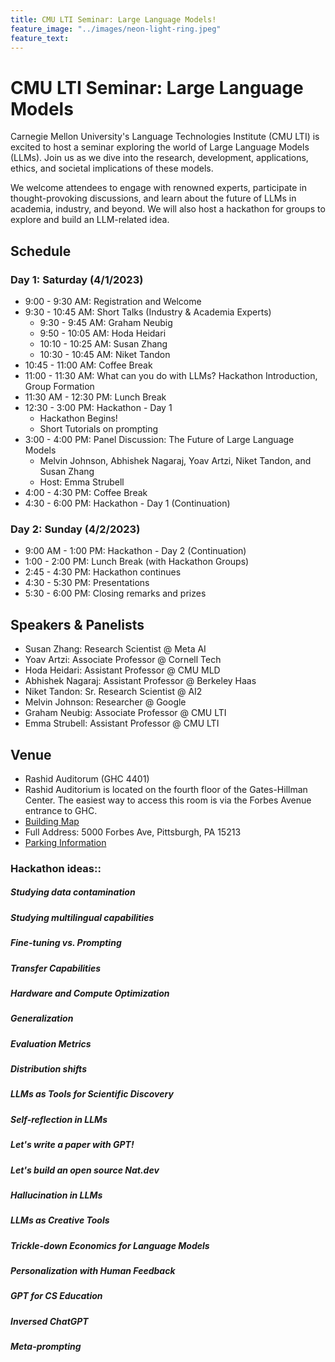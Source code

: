 ```yaml
---
title: CMU LTI Seminar: Large Language Models!
feature_image: "../images/neon-light-ring.jpeg"
feature_text: 
---
```


# CMU LTI Seminar: Large Language Models

Carnegie Mellon University's Language Technologies Institute (CMU LTI) is excited to host a seminar exploring the world of Large Language Models (LLMs). Join us as we dive into the research, development, applications, ethics, and societal implications of these models.

We welcome attendees to engage with renowned experts, participate in thought-provoking discussions, and learn about the future of LLMs in academia, industry, and beyond. We will also host a hackathon for groups to explore and build an LLM-related idea.

## Schedule

### Day 1: Saturday (4/1/2023)
- 9:00 - 9:30 AM: Registration and Welcome
- 9:30 - 10:45 AM: Short Talks (Industry & Academia Experts)
  - 9:30 - 9:45 AM: Graham Neubig
  - 9:50 - 10:05 AM: Hoda Heidari
  - 10:10 - 10:25 AM: Susan Zhang
  - 10:30 - 10:45 AM: Niket Tandon
- 10:45 - 11:00 AM: Coffee Break
- 11:00 - 11:30 AM: What can you do with LLMs? Hackathon Introduction, Group Formation
- 11:30 AM - 12:30 PM: Lunch Break
- 12:30 - 3:00 PM: Hackathon - Day 1
  - Hackathon Begins!
  - Short Tutorials on prompting
- 3:00 - 4:00 PM: Panel Discussion: The Future of Large Language Models
  - Melvin Johnson, Abhishek Nagaraj, Yoav Artzi, Niket Tandon, and Susan Zhang
  - Host: Emma Strubell
- 4:00 - 4:30 PM: Coffee Break
- 4:30 - 6:00 PM: Hackathon - Day 1 (Continuation)

### Day 2: Sunday (4/2/2023)
- 9:00 AM - 1:00 PM: Hackathon - Day 2 (Continuation)
- 1:00 - 2:00 PM: Lunch Break (with Hackathon Groups)
- 2:45 - 4:30 PM: Hackathon continues
- 4:30 - 5:30 PM: Presentations
- 5:30 - 6:00 PM: Closing remarks and prizes

## Speakers & Panelists
- Susan Zhang: Research Scientist @ Meta AI
- Yoav Artzi: Associate Professor @ Cornell Tech
- Hoda Heidari: Assistant Professor @ CMU MLD
- Abhishek Nagaraj: Assistant Professor @ Berkeley Haas
- Niket Tandon: Sr. Research Scientist @ AI2
- Melvin Johnson: Researcher @ Google
- Graham Neubig: Associate Professor @ CMU LTI
- Emma Strubell: Assistant Professor @ CMU LTI

## Venue
- Rashid Auditorum (GHC 4401)
- Rashid Auditorium is located on the fourth floor of the Gates-Hillman Center. The easiest way to access this room is via the Forbes Avenue entrance to GHC.
- [Building Map](#)
- Full Address: 5000 Forbes Ave, Pittsburgh, PA 15213
- [Parking Information](#)

### Hackathon ideas::

##### Studying data contamination
##### Studying multilingual capabilities
##### Fine-tuning vs. Prompting 
##### Transfer Capabilities 
##### Hardware and Compute Optimization 
##### Generalization 
##### Evaluation Metrics 
##### Distribution shifts 
##### LLMs as Tools for Scientific Discovery 
##### Self-reflection in LLMs 
##### Let's write a paper with GPT! 
##### Let's build an open source Nat.dev 
##### Hallucination in LLMs 
##### LLMs as Creative Tools 
##### Trickle-down Economics for Language Models 
##### Personalization with Human Feedback 
##### GPT for CS Education 
##### Inversed ChatGPT
##### Meta-prompting 
